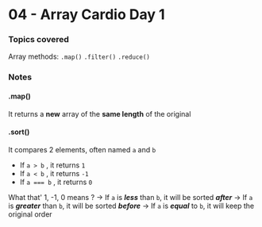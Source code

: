 # 04 - Array Cardio Day 1

### Topics covered
Array methods: `.map()` `.filter()` `.reduce()`

### Notes
#### .map()
It returns a **new** array of the **same length** of the original

#### .sort()
It compares 2 elements, often named `a` and `b`
- If `a > b` , it returns `1`
- If `a < b` , it returns `-1`
- If `a === b` , it returns `0`

What that' 1, -1, 0 means ?
-> If `a` is ***less*** than `b`, it will be sorted ***after***
-> If `a` is ***greater*** than `b`, it will be sorted ***before***
-> If `a` is ***equal*** to `b`, it will keep the original order
